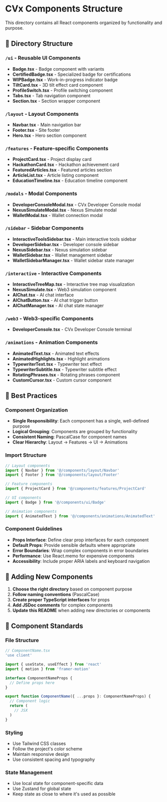 # CVx Components Structure

This directory contains all React components organized by functionality and purpose.

## 📁 Directory Structure

### `/ui` - Reusable UI Components
- **Badge.tsx** - Badge component with variants
- **CertifiedBadge.tsx** - Specialized badge for certifications
- **WIPBadge.tsx** - Work-in-progress indicator badge
- **TiltCard.tsx** - 3D tilt effect card component
- **ProfileSwitch.tsx** - Profile switching component
- **Tabs.tsx** - Tab navigation component
- **Section.tsx** - Section wrapper component

### `/layout` - Layout Components
- **Navbar.tsx** - Main navigation bar
- **Footer.tsx** - Site footer
- **Hero.tsx** - Hero section component

### `/features` - Feature-specific Components
- **ProjectCard.tsx** - Project display card
- **HackathonCard.tsx** - Hackathon achievement card
- **FeaturedArticles.tsx** - Featured articles section
- **ArticleList.tsx** - Article listing component
- **EducationTimeline.tsx** - Education timeline component

### `/modals` - Modal Components
- **DeveloperConsoleModal.tsx** - CVx Developer Console modal
- **NexusSimulateModal.tsx** - Nexus Simulate modal
- **WalletModal.tsx** - Wallet connection modal

### `/sidebar` - Sidebar Components
- **InteractiveToolsSidebar.tsx** - Main interactive tools sidebar
- **DeveloperSidebar.tsx** - Developer console sidebar
- **NexusSidebar.tsx** - Nexus simulation sidebar
- **WalletSidebar.tsx** - Wallet management sidebar
- **WalletSidebarManager.tsx** - Wallet sidebar state manager

### `/interactive` - Interactive Components
- **InteractiveTreeMap.tsx** - Interactive tree map visualization
- **NexusSimulate.tsx** - Web3 simulation component
- **AIChat.tsx** - AI chat interface
- **AIChatButton.tsx** - AI chat trigger button
- **AIChatManager.tsx** - AI chat state manager

### `/web3` - Web3-specific Components
- **DeveloperConsole.tsx** - CVx Developer Console terminal

### `/animations` - Animation Components
- **AnimatedText.tsx** - Animated text effects
- **AnimatedHighlights.tsx** - Highlight animations
- **TypewriterText.tsx** - Typewriter text effect
- **TypewriterSubtitle.tsx** - Typewriter subtitle effect
- **RotatingPhrases.tsx** - Rotating phrases component
- **CustomCursor.tsx** - Custom cursor component

## 🎯 Best Practices

### Component Organization
- **Single Responsibility**: Each component has a single, well-defined purpose
- **Logical Grouping**: Components are grouped by functionality
- **Consistent Naming**: PascalCase for component names
- **Clear Hierarchy**: Layout → Features → UI → Animations

### Import Structure
```typescript
// Layout components
import { Navbar } from '@/components/layout/Navbar'
import { Footer } from '@/components/layout/Footer'

// Feature components
import { ProjectCard } from '@/components/features/ProjectCard'

// UI components
import { Badge } from '@/components/ui/Badge'

// Animation components
import { AnimatedText } from '@/components/animations/AnimatedText'
```

### Component Guidelines
- **Props Interface**: Define clear prop interfaces for each component
- **Default Props**: Provide sensible defaults where appropriate
- **Error Boundaries**: Wrap complex components in error boundaries
- **Performance**: Use React.memo for expensive components
- **Accessibility**: Include proper ARIA labels and keyboard navigation

## 🚀 Adding New Components

1. **Choose the right directory** based on component purpose
2. **Follow naming conventions** (PascalCase)
3. **Create proper TypeScript interfaces** for props
4. **Add JSDoc comments** for complex components
5. **Update this README** when adding new directories or components

## 📝 Component Standards

### File Structure
```typescript
// ComponentName.tsx
'use client'

import { useState, useEffect } from 'react'
import { motion } from 'framer-motion'

interface ComponentNameProps {
  // Define props here
}

export function ComponentName({ ...props }: ComponentNameProps) {
  // Component logic
  return (
    // JSX
  )
}
```

### Styling
- Use Tailwind CSS classes
- Follow the project's color scheme
- Maintain responsive design
- Use consistent spacing and typography

### State Management
- Use local state for component-specific data
- Use Zustand for global state
- Keep state as close to where it's used as possible
